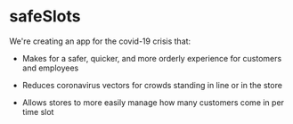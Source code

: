 # safeSlots

We're creating an app for the covid-19 crisis that: 

* Makes for a safer, quicker, and more orderly experience for customers and employees

* Reduces coronavirus vectors for crowds standing in line or in the store

* Allows stores to more easily manage how many customers come in per time slot
